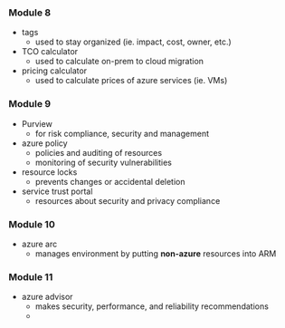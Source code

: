 ### Module 8
- tags
	- used to stay organized (ie. impact, cost, owner, etc.)
- TCO calculator
	- used to calculate on-prem to cloud migration
- pricing calculator
	- used to calculate prices of azure services (ie. VMs)
### Module 9
- Purview
	- for risk compliance, security and management
- azure policy
	- policies and auditing of resources
	- monitoring of security vulnerabilities
- resource locks
	- prevents changes or accidental deletion
- service trust portal
	- resources about security and privacy compliance
### Module 10
- azure arc
	- manages environment by putting **non-azure** resources into ARM
### Module 11
- azure advisor
	- makes security, performance, and reliability recommendations
	- 